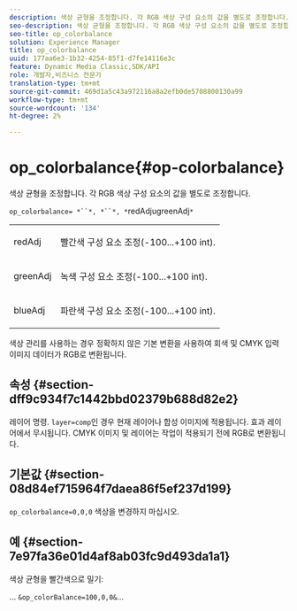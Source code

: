 ```yaml
---
description: 색상 균형을 조정합니다. 각 RGB 색상 구성 요소의 값을 별도로 조정합니다.
seo-description: 색상 균형을 조정합니다. 각 RGB 색상 구성 요소의 값을 별도로 조정합니다.
seo-title: op_colorbalance
solution: Experience Manager
title: op_colorbalance
uuid: 177aa6e3-1b32-4254-85f1-d7fe14116e3c
feature: Dynamic Media Classic,SDK/API
role: 개발자,비즈니스 전문가
translation-type: tm+mt
source-git-commit: 469d1a5c43a972116a8a2efb0de5708800130a99
workflow-type: tm+mt
source-wordcount: '134'
ht-degree: 2%

---
```



# op_colorbalance{#op-colorbalance}

색상 균형을 조정합니다. 각 RGB 색상 구성 요소의 값을 별도로 조정합니다.

`op_colorbalance= *``*, *``*, *`redAdjugreenAdj`*`

<table id="simpletable_BBDAA6FE9A0E48E3BD8304BDED776713"> 
 <tr class="strow"> 
  <td class="stentry"> <p><span class="varname"> redAdj</span> </p></td> 
  <td class="stentry"> <p>빨간색 구성 요소 조정(-100...+100 int). </p></td> 
 </tr> 
 <tr class="strow"> 
  <td class="stentry"> <p><span class="varname"> greenAdj</span> </p></td> 
  <td class="stentry"> <p>녹색 구성 요소 조정(-100...+100 int). </p></td> 
 </tr> 
 <tr class="strow"> 
  <td class="stentry"> <p><span class="varname"> blueAdj</span> </p></td> 
  <td class="stentry"> <p>파란색 구성 요소 조정(-100...+100 int). </p></td> 
 </tr> 
</table>

색상 관리를 사용하는 경우 정확하지 않은 기본 변환을 사용하여 회색 및 CMYK 입력 이미지 데이터가 RGB로 변환됩니다.

## 속성 {#section-dff9c934f7c1442bbd02379b688d82e2}

레이어 명령. `layer=comp`인 경우 현재 레이어나 합성 이미지에 적용됩니다. 효과 레이어에서 무시됩니다. CMYK 이미지 및 레이어는 작업이 적용되기 전에 RGB로 변환됩니다.

## 기본값 {#section-08d84ef715964f7daea86f5ef237d199}

`op_colorbalance=0,0,0` 색상을 변경하지 마십시오.

## 예 {#section-7e97fa36e01d4af8ab03fc9d493da1a1}

색상 균형을 빨간색으로 밀기:

… `&op_colorBalance=100,0,0&`…
